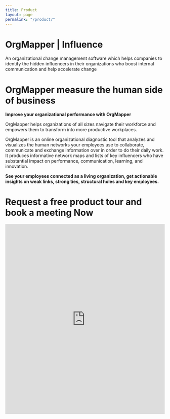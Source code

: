 ```yaml
---
title: Product
layout: page
permalink: "/product/"
---
```


# OrgMapper | Influence
An organizational change management software which helps companies to identify the hidden influencers in their organizations who boost internal communication and help accelerate change
 
		
# OrgMapper measure the human side of business

**Improve your organizational performance with OrgMapper**

OrgMapper helps organizations of all sizes navigate their workforce and empowers them to transform into more productive workplaces.

OrgMapper is an online organizational diagnostic tool that analyzes and visualizes the human networks your employees use to collaborate, communicate and exchange information over in order to do their daily work. It produces informative network maps and lists of key influencers who have substantial impact on performance, communication, learning, and innovation.

**See your employees connected as a living organization, get actionable insights on weak links, strong ties, structural holes and key employees.**

# Request a free product tour and book a meeting Now

<iframe id="advanced_iframe" name="hubspot" src="https://app.hubspot.com/meetings/orsolya-csetri60" width="100%" height="600px" scrolling="auto" frameborder="0" border="0" allowtransparency="true"></iframe>

<!-- Start of HubSpot Embed Code -->
  <script type="text/javascript" id="hs-script-loader" async defer src="//js.hs-scripts.com/1783418.js"></script>
<!-- End of HubSpot Embed Code -->